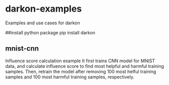 # darkon-examples
Examples and use cases for darkon

##install python package
pip install darkon

## mnist-cnn
Influence score calculation example
It first trains CNN model for MNIST data, and calculate influence score to find most helpful and harmful training samples.
Then, retrain the model after removing 100 most helful training samples and 100 most harmful training samples, respectively.

